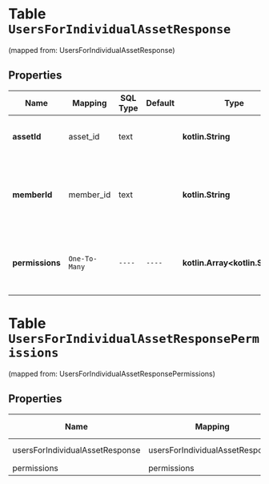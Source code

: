 
# Table `UsersForIndividualAssetResponse`
(mapped from: UsersForIndividualAssetResponse)

## Properties
Name | Mapping | SQL Type | Default | Type | Description | Notes
---- | ------- | -------- | ------- | ---- | ----------- | -----
**assetId** | asset_id | text |  | **kotlin.String** | Unique identifier of a business asset. |  [optional]
**memberId** | member_id | text |  | **kotlin.String** | Unique identifier of the business member with asset access. |  [optional]
**permissions** | `One-To-Many` | `----` | `----`  | **kotlin.Array&lt;kotlin.String&gt;** | Permission levels member or partner has on an asset. |  [optional]




# **Table `UsersForIndividualAssetResponsePermissions`**
(mapped from: UsersForIndividualAssetResponsePermissions)

## Properties
Name | Mapping | SQL Type | Default | Type | Description | Notes
---- | ------- | -------- | ------- | ---- | ----------- | -----
usersForIndividualAssetResponse | usersForIndividualAssetResponse | long | | kotlin.Long | Primary Key | *one*
permissions | permissions | text | | kotlin.String | Foreign Key | *many*



